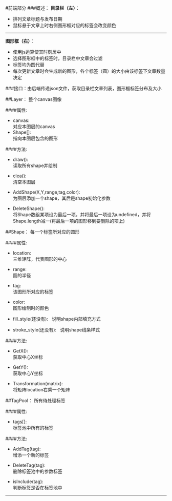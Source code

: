 #前端部分
###概述：
**目录栏（左）**：
+ 排列文章标题与发布日期
+ 鼠标悬于文章上时右侧图形框对应的标签会改变颜色  
---

**图形框（右）**：
+ 使用js运算使其时刻居中
+ 选择图形框中的标签时，目录栏中文章会过滤  
+ 标签均为圆代替  
+ 每次更新文章时会生成新的图形，各个标签（圆）的大小由该标签下文章数量决定  

###接口：由后端传递json文件，获取目录栏文章列表，图形框标签分布及大小  

##Layer：
整个canvas图像  

####属性: 
+ canvas:  
对应本图层的canvas  
+ Shape[]:  
指向本图层包含的图形  

####方法:
+ draw():  
读取所有shape并绘制

+ clea():   
清空本图层  

+ AddShape(X,Y,range,tag,color):  
为图层添加一个shape，其后是shape初始化参数  

+ DeleteShape():  
将Shape数组某项设为最后一项，并将最后一项设为undefined，并将Shape.length减一(将最后一项的图形移到要删除的项上)

##Shape：
每一个标签所对应的圆形  

####属性:
+ location:  
三维矩阵，代表图形的中心  

+ range:  
圆的半径  

+ tag:  
该图形所对应的标签  

+ color:  
图形绘制时的颜色

+ fill_style(还没有):  
说明shape内部填充方式  

+ stroke_style(还没有):  
说明shape线条样式  

####方法:
+ GetX():  
获取中心X坐标 

+ GetY():  
获取中心Y坐标

+ Transformation(matrix):  
将矩阵location右乘一个矩阵

##TagPool：
所有待处理标签  

####属性:   
+ tags[]:  
标签池中所有的标签  

####方法:  
+ AddTag(tag):  
增添一个新的标签  

+ DeleteTag(tag):  
删除标签池中的参数标签  

+ isInclude(tag):  
判断标签是否在标签池中

---
